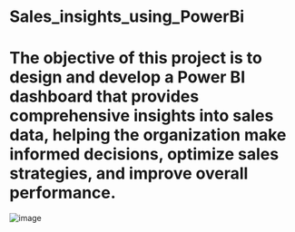 # Sales_insights_using_PowerBi
# The objective of this project is to design and develop a Power BI dashboard that provides comprehensive insights into sales data, helping the organization make informed decisions, optimize sales strategies, and improve overall performance.

![image](https://github.com/Bhanupriya106/Sales_insights_using_PowerBi/assets/56463631/f843c0e9-5acf-4ec8-bcff-4b9ea0713f2f)
